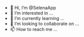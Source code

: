 - 👋 Hi, I’m @SelenaApp
- 👀 I’m interested in ...
- 🌱 I’m currently learning ...
- 💞️ I’m looking to collaborate on ...
- 📫 How to reach me ...

<!---
SelenaApp/SelenaApp is a ✨ special ✨ repository because its `README.md` (this file) appears on your GitHub profile.
You can click the Preview link to take a look at your changes.
--->
